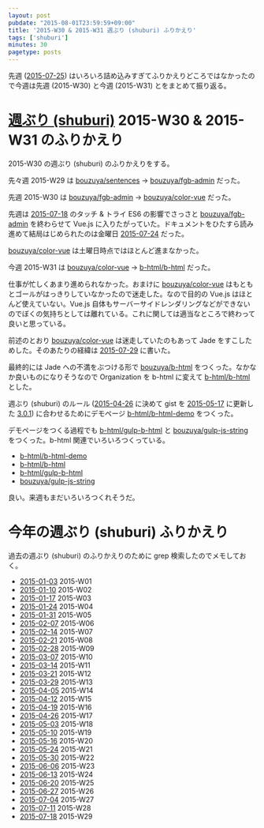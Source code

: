 ```yaml
---
layout: post
pubdate: "2015-08-01T23:59:59+09:00"
title: '2015-W30 & 2015-W31 週ぶり (shuburi) ふりかえり'
tags: ['shuburi']
minutes: 30
pagetype: posts
---
```

先週 ([2015-07-25][]) はいろいろ詰め込みすぎてふりかえりどころではなかったので今週は先週 (2015-W30) と今週 (2015-W31) とをまとめて振り返る。

# [週ぶり (shuburi)][shuburi] 2015-W30 & 2015-W31 のふりかえり

2015-W30 の週ぶり (shuburi) のふりかえりをする。

先々週 2015-W29 は [bouzuya/sentences][] → [bouzuya/fgb-admin][] だった。

先週 2015-W30 は [bouzuya/fgb-admin][] → [bouzuya/color-vue][] だった。

先週は [2015-07-18][] のタッチ & トライ ES6 の影響でさっさと [bouzuya/fgb-admin][] を終わらせて Vue.js に入りたがっていた。ドキュメントをひたすら読み進めて結局はじめられたのは金曜日 [2015-07-24][] だった。

[bouzuya/color-vue][] は土曜日時点ではほとんど進まなかった。

今週 2015-W31 は [bouzuya/color-vue][] → [b-html/b-html][] だった。

仕事が忙しくあまり進められなかった。おまけに [bouzuya/color-vue][] はもともとゴールがはっきりしていなかったので迷走した。なので目的の Vue.js はほとんど使えていない。Vue.js 自体もサーバーサイドレンダリングなどができないのでぼくの気持ちとしては離れている。これに関しては適当なところで終わって良いと思っている。

前述のとおり [bouzuya/color-vue][] は迷走していたのもあって Jade をすこしためした。そのあたりの経緯は [2015-07-29][] に書いた。

最終的には Jade への不満をぶつける形で [bouzuya/b-html][] をつくった。なかなか良いものになりそうなので Organization を b-html に変えて [b-html/b-html][] とした。

週ぶり (shuburi) のルール ([2015-04-26][] に決めて gist を [2015-05-17][] に更新した [3.0.1](https://gist.github.com/bouzuya/2fb3383dc1e447f98eba)) に合わせるためにデモページ [b-html/b-html-demo][] をつくった。

デモページをつくる過程でも [b-html/gulp-b-html][] と [bouzuya/gulp-js-string][] をつくった。b-html 関連でいろいろつくっている。

- [b-html/b-html-demo][]
- [b-html/b-html][]
- [b-html/gulp-b-html][]
- [bouzuya/gulp-js-string][]

良い。来週もまだいろいろつくれそうだ。

# 今年の週ぶり (shuburi) ふりかえり

過去の週ぶり (shuburi) のふりかえりのために grep 検索したのでメモしておく。

- [2015-01-03][] 2015-W01
- [2015-01-10][] 2015-W02
- [2015-01-17][] 2015-W03
- [2015-01-24][] 2015-W04
- [2015-01-31][] 2015-W05
- [2015-02-07][] 2015-W06
- [2015-02-14][] 2015-W07
- [2015-02-21][] 2015-W08
- [2015-02-28][] 2015-W09
- [2015-03-07][] 2015-W10
- [2015-03-14][] 2015-W11
- [2015-03-21][] 2015-W12
- [2015-03-29][] 2015-W13
- [2015-04-05][] 2015-W14
- [2015-04-12][] 2015-W15
- [2015-04-19][] 2015-W16
- [2015-04-26][] 2015-W17
- [2015-05-03][] 2015-W18
- [2015-05-10][] 2015-W19
- [2015-05-16][] 2015-W20
- [2015-05-24][] 2015-W21
- [2015-05-30][] 2015-W22
- [2015-06-06][] 2015-W23
- [2015-06-13][] 2015-W24
- [2015-06-20][] 2015-W25
- [2015-06-27][] 2015-W26
- [2015-07-04][] 2015-W27
- [2015-07-11][] 2015-W28
- [2015-07-18][] 2015-W29

[2015-01-03]: http://blog.bouzuya.net/2015/01/03/
[2015-01-10]: http://blog.bouzuya.net/2015/01/10/
[2015-01-17]: http://blog.bouzuya.net/2015/01/17/
[2015-01-24]: http://blog.bouzuya.net/2015/01/24/
[2015-01-31]: http://blog.bouzuya.net/2015/01/31/
[2015-02-07]: http://blog.bouzuya.net/2015/02/07/
[2015-02-14]: http://blog.bouzuya.net/2015/02/14/
[2015-02-21]: http://blog.bouzuya.net/2015/02/21/
[2015-02-28]: http://blog.bouzuya.net/2015/02/28/
[2015-03-07]: http://blog.bouzuya.net/2015/03/07/
[2015-03-14]: http://blog.bouzuya.net/2015/03/14/
[2015-03-21]: http://blog.bouzuya.net/2015/03/21/
[2015-03-29]: http://blog.bouzuya.net/2015/03/29/
[2015-04-05]: http://blog.bouzuya.net/2015/04/05/
[2015-04-12]: http://blog.bouzuya.net/2015/04/12/
[2015-04-19]: http://blog.bouzuya.net/2015/04/19/
[2015-04-26]: http://blog.bouzuya.net/2015/04/26/
[2015-05-03]: http://blog.bouzuya.net/2015/05/03/
[2015-05-10]: http://blog.bouzuya.net/2015/05/10/
[2015-05-16]: http://blog.bouzuya.net/2015/05/16/
[2015-05-17]: http://blog.bouzuya.net/2015/05/17/
[2015-05-24]: http://blog.bouzuya.net/2015/05/24/
[2015-05-30]: http://blog.bouzuya.net/2015/05/30/
[2015-06-06]: http://blog.bouzuya.net/2015/06/06/
[2015-06-13]: http://blog.bouzuya.net/2015/06/13/
[2015-06-20]: http://blog.bouzuya.net/2015/06/20/
[2015-06-27]: http://blog.bouzuya.net/2015/06/27/
[2015-07-04]: http://blog.bouzuya.net/2015/07/04/
[2015-07-11]: http://blog.bouzuya.net/2015/07/11/
[2015-07-18]: http://blog.bouzuya.net/2015/07/18/
[2015-07-24]: http://blog.bouzuya.net/2015/07/24/
[2015-07-25]: http://blog.bouzuya.net/2015/07/25/
[2015-07-29]: http://blog.bouzuya.net/2015/07/29/
[b-html/b-html-demo]: https://github.com/b-html/b-html-demo
[b-html/b-html]: https://github.com/b-html/b-html
[b-html/gulp-b-html]: https://github.com/b-html/gulp-b-html
[bouzuya/b-html]: https://github.com/bouzuya/b-html
[bouzuya/color-vue]: https://github.com/bouzuya/color-vue
[bouzuya/fgb-admin]: https://github.com/bouzuya/fgb-admin
[bouzuya/gulp-js-string]: https://github.com/bouzuya/gulp-js-string
[bouzuya/sentences]: https://github.com/bouzuya/sentences
[shuburi]: http://shuburi.org
